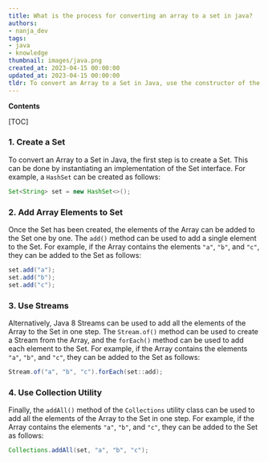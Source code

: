 ```yaml
---
title: What is the process for converting an array to a set in java?
authors:
- nanja_dev
tags:
- java
- knowledge
thumbnail: images/java.png
created_at: 2023-04-15 00:00:00
updated_at: 2023-04-15 00:00:00
tldr: To convert an Array to a Set in Java, use the constructor of the Set class that takes an Array as an argument.
---
```


**Contents**

[TOC]

### 1. Create a Set

To convert an Array to a Set in Java, the first step is to create a Set. This can be done by instantiating an implementation of the Set interface. For example, a `HashSet` can be created as follows:

```java
Set<String> set = new HashSet<>();
```

### 2. Add Array Elements to Set

Once the Set has been created, the elements of the Array can be added to the Set one by one. The `add()` method can be used to add a single element to the Set. For example, if the Array contains the elements `"a"`, `"b"`, and `"c"`, they can be added to the Set as follows:

```java
set.add("a");
set.add("b");
set.add("c");
```

### 3. Use Streams

Alternatively, Java 8 Streams can be used to add all the elements of the Array to the Set in one step. The `Stream.of()` method can be used to create a Stream from the Array, and the `forEach()` method can be used to add each element to the Set. For example, if the Array contains the elements `"a"`, `"b"`, and `"c"`, they can be added to the Set as follows:

```java
Stream.of("a", "b", "c").forEach(set::add);
```

### 4. Use Collection Utility

Finally, the `addAll()` method of the `Collections` utility class can be used to add all the elements of the Array to the Set in one step. For example, if the Array contains the elements `"a"`, `"b"`, and `"c"`, they can be added to the Set as follows:

```java
Collections.addAll(set, "a", "b", "c");
```
